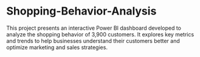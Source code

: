 # Shopping-Behavior-Analysis
This project presents an interactive Power BI dashboard developed to analyze the shopping behavior of 3,900 customers. It explores key metrics and trends to help businesses understand their customers better and optimize marketing and sales strategies.
